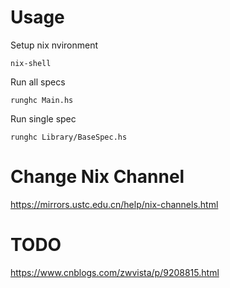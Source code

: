 # Usage 
Setup nix nvironment
```
nix-shell
```
Run all specs
```
runghc Main.hs
```
Run single spec
```
runghc Library/BaseSpec.hs
```

# Change Nix Channel
https://mirrors.ustc.edu.cn/help/nix-channels.html

# TODO
https://www.cnblogs.com/zwvista/p/9208815.html
